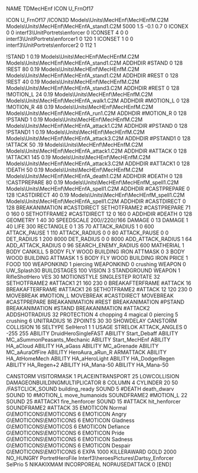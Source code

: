 NAME TDMecHEnf
ICON U_FrnOf17


ICON U_FrnOf17
/ICON3D Models\Units\MecHEnf\MecHEnfM.C2M Models\Units\MecHEnf\MecHEnfA_stand1.C2M 5000 1.5 -0.1 0.7 0 
ICONEX 0 0 interf3\UnitPortrets\enforcer 0
ICONSET 4 0 0 interf3\UnitPortrets\enforcer1 0 120 1
ICONSET 1 0 0 interf3\UnitPortrets\enforcer2 0 112 1

!STAND          1 0.19 Models\Units\MecHEnf\MecHEnfM.C2M Models\Units\MecHEnf\MecHEnfA_stand1.C2M
ADDHDIR #STAND 0 128
!REST          80 0.19 Models\Units\MecHEnf\MecHEnfM.C2M Models\Units\MecHEnf\MecHEnfA_stand1.C2M
ADDHDIR #REST 0 128
!REST          40 0.19 Models\Units\MecHEnf\MecHEnfM.C2M Models\Units\MecHEnf\MecHEnfA_stand3.C2M
ADDHDIR #REST 0 128
!MOTION_L      24 0.19 Models\Units\MecHEnf\MecHEnfM.C2M Models\Units\MecHEnf\MecHEnfA_walk1.C2M
ADDHDIR #MOTION_L 0 128
!MOTION_R      48 0.19 Models\Units\MecHEnf\MecHEnfM.C2M Models\Units\MecHEnf\MecHEnfA_run1.C2M
ADDHDIR #MOTION_R 0 128
!PSTAND        1  0.19 Models\Units\MecHEnf\MecHEnfM.C2M Models\Units\MecHEnf\MecHEnfA_attack1.C2M
ADDHDIR #PSTAND 0 128
!PSTAND1        1  0.19 Models\Units\MecHEnf\MecHEnfM.C2M Models\Units\MecHEnf\MecHEnfA_attack3.C2M
ADDHDIR #PSTAND1 0 128 
!ATTACK       50 .19 Models\Units\MecHEnf\MecHEnfM.C2M Models\Units\MecHEnf\MecHEnfA_attack1.C2M
ADDHDIR #ATTACK 0 128
!ATTACK1        145 0.19 Models\Units\MecHEnf\MecHEnfM.C2M Models\Units\MecHEnf\MecHEnfA_attack3.C2M
ADDHDIR #ATTACK1 0 128
!DEATH         50 0.19 Models\Units\MecHEnf\MecHEnfM.C2M Models\Units\MecHEnf\MecHEnfA_death1.C2M
ADDHDIR #DEATH 0 128
!CASTPREPARE   80 0.19 Models\Units\MecHEnf\MecHEnfM_spell1.C2M  Models\Units\MecHEnf\MecHEnfA_spell1.C2M 
ADDHDIR #CASTPREPARE 0 128
!CASTDIRECT    40 0.19 Models\Units\MecHEnf\MecHEnfM_spell1.C2M  Models\Units\MecHEnf\MecHEnfA_spell1.C2M 
ADDHDIR #CASTDIRECT 0 128
BREAKANIMATION #CASTDIRECT
SETHOTFRAME2 #CASTPREPARE 71 0 160 0
SETHOTFRAME2 #CASTDIRECT 12 0 160 0
ADDHDIR #DEATH 0 128
GEOMETRY 1 40 30
SPEEDSCALE 200//220//166
DAMAGE   0 13
DAMAGE   1 40
LIFE     300
RECTANGLE 0 1 35 70
ATTACK_RADIUS 1 0 600
ATTACK_PAUSE 1 110 
ATTACK_RADIUS 0 0 80
ATTACK_PAUSE 0 0
DET_RADIUS 1 200 8000
DET_RADIUS 0 0 8000
ADD_ATTACK_RADIUS 1 64
ADD_ATTACK_RADIUS 0 96
SEARCH_ENEMY_RADIUS 600
MATHERIAL 1 BODY
CANKILL 5 BODY FLY WOOD BUILDING IRON
ATTMASK 0 3 BODY WOOD BUILDING
ATTMASK 1 5 BODY FLY WOOD BUILDING IRON
PRICE 1 FOOD 100
WEAPONKIND 1 piercing
WEAPONKIND 0 crushing
WEAPON 0 UW_Splash30
BUILDSTAGES 100
VISION 3
STANDGROUND
WEAPON 1 RifleShotHero
VES 30
MOTIONSTYLE SINGLESTEP
ROTATE 32
SETHOTFRAME2 #ATTACK1 21 160 230 0
BREAKAFTERFRAME #ATTACK 16
BREAKAFTERFRAME #ATTACK1 26
SETHOTFRAME2 #ATTACK 12 120 230 0
MOVEBREAK #MOTION_L
MOVEBREAK #CASTDIRECT
MOVEBREAK #CASTPREPARE
BREAKANIMATION #REST
BREAKANIMATION #PSTAND
BREAKANIMATION #STAND
BREAKANIMATION #ATTACK2
ADDSHOTRADIUS 32
PROTECTION 4 chopping 4 magical 0 piercing 5 crushing 6
UNITRADIUS 16
ZPOINTS 30 30
SHOWDELAY
CANSTORM
COLLISION 16
SELTYPE SelHero1 1 1
USAGE STRELOK
ATTACK_ANGLES		0 -255 255
ABILITY DruidHeroSingleFAST
ABILITY Start_Debaff
ABILITY MC_aSummonPeasants_Mechanic
ABILITY Start_MecHEnf
ABILITY HA_aCloud
ABILITY HA_aGass
ABILITY MC_aGrenade
ABILITY MC_aAuraOfFire
ABILITY HeroAura_aRun_R
ARMATTACK
ABILITY HA_AtHomeMech
ABILITY HA_aHeroLight
ABILITY HA_DodgerRegen
ABILITY HA_Regen+2
ABILITY HA_Mana-50
ABILITY HA_Mana-50

CANSTORM
VISITORMASK 1
PLACEINTRANSPORT 25
LOWCOLLISION
DAMAGEONBUILDINGMULTIPLICATOR 8
COLUMN 4
CYLINDER 20 50
/FASTCLICK_SOUND building_ready
SOUND 5 #DEATH death_dwarv
SOUND 10 #MOTION_L move_humanoids
SOUNDFRAME2 #MOTION_L 22
SOUND 25 #ATTACK1 fire_henforcer
SOUND 15 #ATTACK hit_henforcer
SOUNDFRAME2 #ATTACK 35
EMOTICON Normal G\EMOTICONS\EMOTICONS 6
EMOTICON Angry G\EMOTICONS\EMOTICONS 6
EMOTICON Gladness G\EMOTICONS\EMOTICOS 6
EMOTICON Defiance G\EMOTICONS\EMOTICONS 6
EMOTICON Pride G\EMOTICONS\EMOTICONS 6
EMOTICON Sadness G\EMOTICONS\EMOTICONS 6
EMOTICON Despair G\EMOTICONS\EMOTICONS 6
EXPA 1000
KILLERAWARD             GOLD 2000
NO_HUNGRY
PortretHeroFile Interf3\heroesPictures\Dartsy_Enforcer
SelPrio 5
NIKAKIXMAM
INCORPOREAL
NOPAUSEDATTACK 0
[END]
